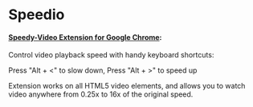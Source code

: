 # Speedio
#### [Speedy-Video Extension for Google Chrome](https://chrome.google.com/webstore/detail/speedio/gklojipgiifiibknkdphjpjlagahogcn?hl=en):


Control video playback speed with handy keyboard shortcuts:

Press "Alt + <" to slow down,
Press "Alt + >" to speed up

Extension works on all HTML5 video elements, and allows you to watch video anywhere from 0.25x to 16x of the original speed.